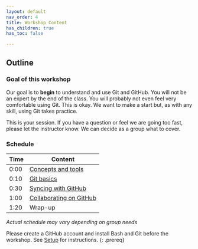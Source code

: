 ```yaml
---
layout: default
nav_order: 4
title: Workshop Content
has_children: true
has_toc: false

---
```


## Outline

### Goal of this workshop

Our goal is to **begin** to understand and use Git and GitHub. You will not be an expert by the end of the class. You will probably not even feel very comfortable using Git. This is okay. We want to make a start but, as with any skill, using Git takes practice.

This is your session. If you have a question or feel we are going too fast, please let the instructor know. We can decide as a group what to cover.

### Schedule

| Time | Content 
| --- | --- 
| 0:00 | [Concepts and tools](01_what_is_git.md)
| 0:10 | [Git basics](02_getting_started.md)
| 0:30 | [Syncing with GitHub](03_sync.md)
| 1:00 | [Collaborating on GitHub](04_collab.md)
| 1:20 | Wrap-up

_Actual schedule may vary depending on group needs_



Please create a GitHub account and install Bash and Git before the workshop. See [Setup](https://ubc-library-rc.github.io/intro-git/) for instructions.
{: .prereq}
